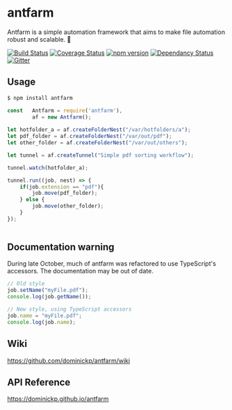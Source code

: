 # antfarm

Antfarm is a simple automation framework that aims to make file automation robust and scalable. 🐜

[![Build Status](https://travis-ci.org/dominickp/antfarm.svg?branch=master)](https://travis-ci.org/dominickp/antfarm)
[![Coverage Status](https://coveralls.io/repos/github/dominickp/antfarm/badge.svg?branch=master)](https://coveralls.io/github/dominickp/antfarm?branch=master)
[![npm version](https://badge.fury.io/js/antfarm.svg)](https://badge.fury.io/js/antfarm)
[![Dependancy Status](https://david-dm.org/dominickp/antfarm.svg)](https://david-dm.org/dominickp/antfarm)
[![Gitter](https://badges.gitter.im/dominickp/antfarm.svg)](https://gitter.im/open-automation/Lobby)

## Usage

```sh
$ npm install antfarm
```

```js
const   Antfarm = require('antfarm'),
        af = new Antfarm();
   
let hotfolder_a = af.createFolderNest("/var/hotfolders/a");
let pdf_folder = af.createFolderNest("/var/out/pdf");
let other_folder = af.createFolderNest("/var/out/others");

let tunnel = af.createTunnel("Simple pdf sorting workflow");

tunnel.watch(hotfolder_a);

tunnel.run((job, nest) => {
    if(job.extension == "pdf"){
        job.move(pdf_folder);
    } else {
        job.move(other_folder);
    }
});
    
```

## Documentation warning
During late October, much of antfarm was refactored to use TypeScript's accessors. The documentation may be out of date.

```js
// Old style
job.setName("myFile.pdf");
console.log(job.getName());

// New style, using TypeScript accessors
job.name = "myFile.pdf";
console.log(job.name);
```

## Wiki
https://github.com/dominickp/antfarm/wiki

## API Reference
https://dominickp.github.io/antfarm
